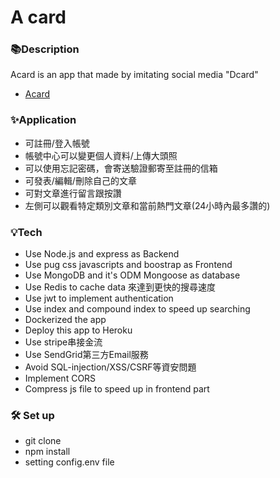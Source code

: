 # A card


### 📚Description
Acard is an app that made by imitating social media "Dcard"
- [Acard](https://a-card.herokuapp.com/ "link")

### ✨Application
- 可註冊/登入帳號
- 帳號中心可以變更個人資料/上傳大頭照
- 可以使用忘記密碼，會寄送驗證郵寄至註冊的信箱
- 可發表/編輯/刪除自己的文章
- 可對文章進行留言跟按讚
- 左側可以觀看特定類別文章和當前熱門文章(24小時內最多讚的)

### 💡Tech
- Use Node.js and express as Backend
- Use pug css javascripts and boostrap as Frontend
- Use MongoDB and it's ODM Mongoose as database
- Use Redis to cache data 來達到更快的搜尋速度
- Use jwt to implement authentication
- Use index and compound index to speed up searching
- Dockerized the app
- Deploy this app to Heroku
- Use stripe串接金流
- Use SendGrid第三方Email服務
- Avoid SQL-injection/XSS/CSRF等資安問題
- Implement CORS
- Compress js file to speed up in frontend part

### 🛠️ Set up
- git clone
- npm install
- setting config.env file
